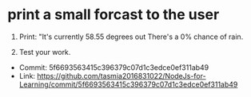 # print a small forcast to the user

1. Print: "It's currently 58.55 degrees out There's a 0% chance of rain.

2. Test your work.

* Commit: 5f6693563415c396379c07d1c3edce0ef311ab49
* Link: https://github.com/tasmia2016831022/NodeJs-for-Learning/commit/5f6693563415c396379c07d1c3edce0ef311ab49